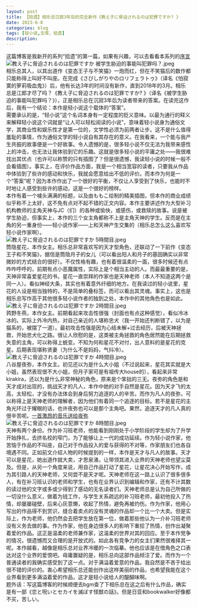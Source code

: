 ```yaml
---
layout: post
title: 【拾遗】相乐总沉寂3年后的完全新作《教え子に脅迫されるのは犯罪ですか? 》
date: 2023-6-8
categories: blog
tags: [轻小说,文库，拾遗]
description: 
---
```

这篇博客是我新开的系列“拾遗”的第一篇，如果有兴趣，可以去看看本系列的<a href="https://sekkirin.site/blog/2023/06/07/5/">序言</a><br>
![教え子に脅迫されるのは犯罪ですか 被学生胁迫的事能叫犯罪吗？.jpeg](https://p.inari.site/usr/602/648094ee97d3b.jpeg)<br>
相乐总其人，以其出道作《变态王子与不笑猫》一炮而红，但在不笑猫后的数作都只能称得上叫好不叫座。在完成《さびしがりやのロリフェラトゥ》（译名《怕寂寞的萝莉吸血鬼》）后，他有长达3年的时间没有新作，直到2018年的3月。相乐总是江郎才尽了吗？《教え子に脅迫されるのは犯罪ですか? 》（译名《被学生胁迫的事能叫犯罪吗？》），正是相乐总在沉寂3年后为读者带来的答案。在读完这作后，我有一个结论：本作是轻小说这个载体的“答案”。<br>
需要承认的是，“轻小说”这个名词本身有一定程度的贬义意味。以最为通行的释义来解释轻小说这个词就是“让人可以轻松阅读的小说”，意味着轻小说身为通俗文学，其商业性和娱乐性才是第一位的，文学性必须为前两者让步。这不是什么值得羞耻的事情，作为通俗文学的轻小说自有其存在的意义。在我看来，一个能与我产生共振的故事便是一个好故事。令人遗憾的是，很多轻小说不仅无法为我带来感性上的冲击，也无法让我体验到它的乐趣。这就是很多轻小说的平庸之处——我很难找出其优点（也许可以称赞的只有插图了？但是很遗憾，我读轻小说的时候一般不会看插图）。事实上，在评价作品方面，我是一个相当宽容的读者，只要我从作品中体验到了些许的感动和快乐，我就会愿意给出不低的评价。而本作为何是一个“答案”呢？因为本作作出了一个很好的平衡，不仅让人享受到了快乐，也能时不时地让人感受到些许的感动，这是一个很好的榜样。<br>
本作有着一个噱头满满的标题，以及由ももこ绘制的精美插图，但本作的商业成绩似乎称不上太好，这不免有点对不起不错的正文内容。本作主要讲述作为大型补习机构教师的主角天神与JC（们）的各种或愉快，或感伤，或救赎的故事。说是被学生胁迫，但事实上，本作的三个女主角都称不上是主角天神的学生。反而是在主角的另一重身份——轻小说作家——上和天神产生交集的（相乐总怎么这么喜欢写轻小说作家啊）。<br>
![教え子に脅迫されるのは犯罪ですか 5時間目.jpeg](https://p.inari.site/usr/602/6480ad5e76a4c.jpeg)<br>
筒隐星花，本作女主。相乐总非常喜欢写的天才型角色，还联动了一下前作《变态王子和不笑猫》，据信是筒隐月子的女儿（可以看出阳人和月子的基因确实以非常微妙的方式结合的很好）。不仅性格有趣，也有着很温柔的一面，很多时候还有点咋咋呼呼的，前期有点小恶魔属性，实际上是个相当主动的人。而最最重要的是，天神非常喜爱星花的书，星花一直崇拜的作家也是天神老师（本人不知道这两个是同一人）。看似神经大条，其实也有着意外纤细的地方。在我读过的轻小说里，星花的人设是相当独特的，不是简单的叠标签，而可以看出其灵魂。事实上，这也是相乐总写作高于其他很多轻小说作者的独到之处，本作中的其他角色也是如此。<br>
![教え子に脅迫されるのは犯罪ですか 2時間目.jpeg](https://p.inari.site/usr/602/6480ad5f4a488.jpeg)<br>
鹑野冬燕，本作女主。前期看起来攻击性很强（封面也有点这种感觉），看似冷冰冰的。实际上外冷内热，对自己亲近的人堪称忠犬（我一开始还判断错了，以为是猫系的，被摆了一道）。最初攻击性强是因为心结未解+过去经历，后被天神拯救，开始忠犬化之路。很让人欣慰的是，这类被主角拯救的角色居然能在后期拯救失意的主角，可以称得上蜕变。不知为何和星花不对付，出人意料的是星花的克星。后期表现堪称贤妻（为什么不是妈妈，气抖冷）。<br>
![教え子に脅迫されるのは犯罪ですか 4時間目.jpeg](https://p.inari.site/usr/602/6480ad5dbb498.jpeg)<br>
八谷屋夜弥，本作女主。初见还以为是什么大小姐（不过说起来，星花其实就是大小姐，虽然表现很不大小姐，但月子家可是有祖传大house的），看起来非常kirakira，还以为是什么非常神秘的角色，原来是个笨拙的三无。夜弥的角色是和天才成对出现的，挑战天才的凡人，本作中她的对手自然是星花。因为天才飞的太高，太轻松，才没有办法体会到身后努力追逐的人的辛苦。而作为凡人的夜弥，可以称得上是天神老师的理解者，因为他们有着同一个追逐的目标。若不是星花的主角光环过于耀眼的话，也许夜弥也可以是那个主角吧。果然，追逐天才的凡人真的很辛苦呢。<a href="https://www.bilibili.com/video/BV1yL41117Hn/?spm_id_from=333.999.0.0&vd_source=5d1756f55e07e2f83b296def7931cecc">一首激昂的音乐送给夜弥</a><br>
![教え子に脅迫されるのは犯罪ですか 8時間目.jpeg](https://p.inari.site/usr/602/6480ad5ec854f.jpeg)<br>
天神有两个身份。作为补习班老师，他能看到刚刚处于小学阶段的学生却为了升学开始挣扎，去挤名校的窄门，为了能够让上一代的成功延续。作为轻小说作家，他苦恼于作品的不叫座，自己对于作品投入的爱与获得的不对等，作家朋友们也各自境遇不同。正如前文介绍人物的时候提到的一样，本作是天才与凡人的故事。天才可以是星花，她出道作就大卖，才思泉涌，让带领其进入业界的天神老师也望尘莫及。但是，从另一个角度来说，用自己作品打动了星花，让星花决心开始写作，成为其引路人的天神老师，又何尝不是天才呢。天神老师在这一路上认识了很多很多人，有在补习班认识的老师和学生，也有在业界认识到编辑和作家，还有不计其数的读过他的文字或多或少得到了感动的无名读者们。天神老师总是认为自己所做的一切没什么意义，做着为钱工作，与学生关系疏远的补习班老师，最初他投入了热情，却屡屡碰壁，后来心灰意懒，收起了热情，避免再被灼伤。作为作家，他用心写出的作品得不到赏识，缝合着卖点的没有灵魂的作品却一个比一个大卖。但是实际上，作为老师，他仍然会去把学生放在第一位，做着那些他认为一介补习班老师没有义务去做的事。作为作家，他在身边很多人的影响下重拾了热情，创作出凝聚着爱的作品。这正是温柔的老师兼作家，这温柔的世界对其的回应。至于本作党争的情况，很遗憾而又合理的是开放式的。如此各有竞争力的女主们果然很难择其一呢。本作越看，越像是相乐总对业界冷暖的一次临摹。他也应该是在借角色之口表达对这个业界的爱恨吧。毋庸置疑的是，相乐总向这部作品倾注了爱。而作为一个普通读者的我确实感受到了这一点。对于满溢着爱意的作品，我自然是不吝于给出很不错的评价的。衷心希望相乐总还能创作出这样美丽的作品，也希望我能在这个业界看到更多满溢着爱的作品，这才是轻小说给人的醍醐味啊。<br>
题外话：写这篇博客的时候顺便去bgm查了下相乐总在这之后有什么作品，确实是有一部《恋と呪いとセカイを滅ぼす怪獣の話》。但是日亚和bookwalker好像都不买，苦しい。<br>













